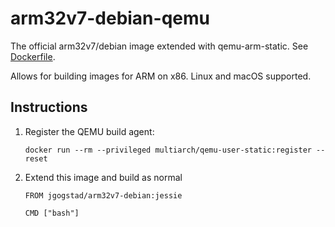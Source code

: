 # arm32v7-debian-qemu

The official arm32v7/debian image extended with qemu-arm-static. See [Dockerfile](Dockerfile).

Allows for building images for ARM on x86. Linux and macOS supported.

## Instructions

1. Register the QEMU build agent:

    ```
    docker run --rm --privileged multiarch/qemu-user-static:register --reset
    ```

2. Extend this image and build as normal

    ```
    FROM jgogstad/arm32v7-debian:jessie
    
    CMD ["bash"]
    ```
